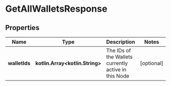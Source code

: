 
# GetAllWalletsResponse

## Properties
Name | Type | Description | Notes
------------ | ------------- | ------------- | -------------
**walletIds** | **kotlin.Array&lt;kotlin.String&gt;** | The IDs of the Wallets currently active in this Node |  [optional]




